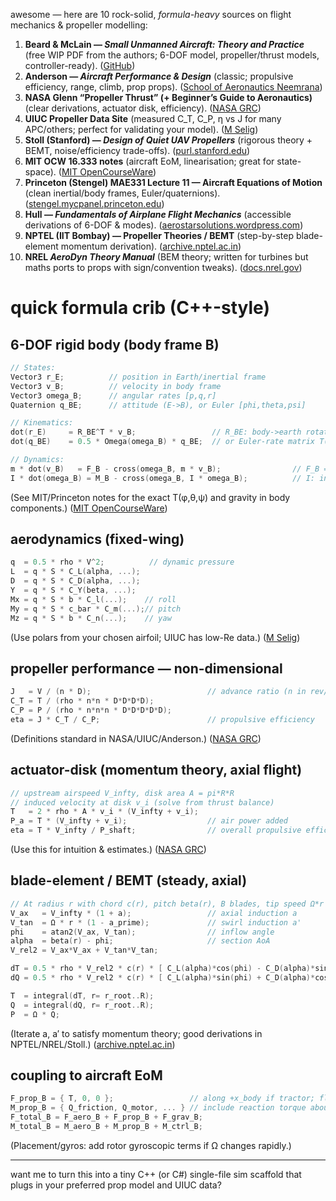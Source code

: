 awesome — here are 10 rock-solid, *formula-heavy* sources on flight mechanics & propeller modelling:

1. **Beard & McLain — *Small Unmanned Aircraft: Theory and Practice*** (free WIP PDF from the authors; 6-DOF model, propeller/thrust models, controller-ready). ([GitHub][1])
2. **Anderson — *Aircraft Performance & Design*** (classic; propulsive efficiency, range, climb, prop props). ([School of Aeronautics Neemrana][2])
3. **NASA Glenn “Propeller Thrust” (+ Beginner’s Guide to Aeronautics)** (clear derivations, actuator disk, efficiency). ([NASA GRC][3])
4. **UIUC Propeller Data Site** (measured C\_T, C\_P, η vs J for many APC/others; perfect for validating your model). ([M Selig][4])
5. **Stoll (Stanford) — *Design of Quiet UAV Propellers*** (rigorous theory + BEMT, noise/efficiency trade-offs). ([purl.stanford.edu][5])
6. **MIT OCW 16.333 notes** (aircraft EoM, linearisation; great for state-space). ([MIT OpenCourseWare][6])
7. **Princeton (Stengel) MAE331 Lecture 11 — Aircraft Equations of Motion** (clean inertial/body frames, Euler/quaternions). ([stengel.mycpanel.princeton.edu][7])
8. **Hull — *Fundamentals of Airplane Flight Mechanics*** (accessible derivations of 6-DOF & modes). ([aerostarsolutions.wordpress.com][8])
9. **NPTEL (IIT Bombay) — Propeller Theories / BEMT** (step-by-step blade-element momentum derivation). ([archive.nptel.ac.in][9])
10. **NREL *AeroDyn Theory Manual*** (BEM theory; written for turbines but maths ports to props with sign/convention tweaks). ([docs.nrel.gov][10])

# quick formula crib (C++-style)

## 6-DOF rigid body (body frame B)

```cpp
// States:
Vector3 r_E;          // position in Earth/inertial frame
Vector3 v_B;          // velocity in body frame
Vector3 omega_B;      // angular rates [p,q,r]
Quaternion q_BE;      // attitude (E->B), or Euler [phi,theta,psi]

// Kinematics:
dot(r_E)     = R_BE^T * v_B;                 // R_BE: body->earth rotation
dot(q_BE)    = 0.5 * Omega(omega_B) * q_BE;  // or Euler-rate matrix T(φ,θ,ψ)*omega_B

// Dynamics:
m * dot(v_B)   = F_B - cross(omega_B, m * v_B);                // F_B = F_aero + F_prop + F_grav(B)
I * dot(omega_B) = M_B - cross(omega_B, I * omega_B);          // I: inertia in B
```

(See MIT/Princeton notes for the exact T(φ,θ,ψ) and gravity in body components.) ([MIT OpenCourseWare][6])

## aerodynamics (fixed-wing)

```cpp
q  = 0.5 * rho * V^2;          // dynamic pressure
L  = q * S * C_L(alpha, ...);
D  = q * S * C_D(alpha, ...);
Y  = q * S * C_Y(beta, ...);
Mx = q * S * b * C_l(...);    // roll
My = q * S * c_bar * C_m(...);// pitch
Mz = q * S * b * C_n(...);    // yaw
```

(Use polars from your chosen airfoil; UIUC has low-Re data.) ([M Selig][11])

## propeller performance — non-dimensional

```cpp
J   = V / (n * D);                          // advance ratio (n in rev/s, D in m)
C_T = T / (rho * n*n * D*D*D*D);
C_P = P / (rho * n*n*n * D*D*D*D*D);
eta = J * C_T / C_P;                        // propulsive efficiency
```

(Definitions standard in NASA/UIUC/Anderson.) ([NASA GRC][3])

## actuator-disk (momentum theory, axial flight)

```cpp
// upstream airspeed V_infty, disk area A = pi*R*R
// induced velocity at disk v_i (solve from thrust balance)
T   = 2 * rho * A * v_i * (V_infty + v_i);
P_a = T * (V_infty + v_i);                  // air power added
eta = T * V_infty / P_shaft;                // overall propulsive efficiency
```

(Use this for intuition & estimates.) ([NASA GRC][3])

## blade-element / BEMT (steady, axial)

```cpp
// At radius r with chord c(r), pitch beta(r), B blades, tip speed Ω*r
V_ax   = V_infty * (1 + a);                 // axial induction a
V_tan  = Ω * r * (1 - a_prime);             // swirl induction a'
phi    = atan2(V_ax, V_tan);                // inflow angle
alpha  = beta(r) - phi;                     // section AoA
V_rel2 = V_ax*V_ax + V_tan*V_tan;

dT = 0.5 * rho * V_rel2 * c(r) * [ C_L(alpha)*cos(phi) - C_D(alpha)*sin(phi) ] * B * dr;
dQ = 0.5 * rho * V_rel2 * c(r) * [ C_L(alpha)*sin(phi) + C_D(alpha)*cos(phi) ] * r * B * dr;

T  = integral(dT, r= r_root..R);
Q  = integral(dQ, r= r_root..R);
P  = Ω * Q;
```

(Iterate a, a′ to satisfy momentum theory; good derivations in NPTEL/NREL/Stoll.) ([archive.nptel.ac.in][9])

## coupling to aircraft EoM

```cpp
F_prop_B = { T, 0, 0 };                 // along +x_body if tractor; flip for pusher as needed
M_prop_B = { Q_friction, Q_motor, ... } // include reaction torque about +x and any offset moments
F_total_B = F_aero_B + F_prop_B + F_grav_B;
M_total_B = M_aero_B + M_prop_B + M_ctrl_B;
```

(Placement/gyros: add rotor gyroscopic terms if Ω changes rapidly.)

---

want me to turn this into a tiny C++ (or C#) single-file sim scaffold that plugs in your preferred prop model and UIUC data?

[1]: https://github.com/byu-magicc/mavsim_public?utm_source=chatgpt.com "Small Unmanned Aircraft: Theory and Practice, by Randy ..."
[2]: https://soaneemrana.org/onewebmedia/AIRCRAFT%20PERFORMANCE%20AND%20DESIGN1.pdf?utm_source=chatgpt.com "and design"
[3]: https://www1.grc.nasa.gov/beginners-guide-to-aeronautics/propeller-thrust/?utm_source=chatgpt.com "Propeller Thrust | Glenn Research Center - NASA"
[4]: https://m-selig.ae.illinois.edu/props/propDB.html?utm_source=chatgpt.com "UIUC Propeller Data Site"
[5]: https://purl.stanford.edu/dk871sj7273?utm_source=chatgpt.com "Design of quiet UAV propellers - Stanford Digital Repository"
[6]: https://ocw.mit.edu/courses/16-333-aircraft-stability-and-control-fall-2004/c6eee980ed173de9dde7f4ee453354ee_lecture_4.pdf?utm_source=chatgpt.com "16.333 Lecture 4 Aircraft Dynamics"
[7]: https://stengel.mycpanel.princeton.edu/MAE331Lecture11.pdf?utm_source=chatgpt.com "11. Aircraft Equations of Motion - Flight Path Computation"
[8]: https://aerostarsolutions.wordpress.com/wp-content/uploads/2011/10/fundmentals_of_airplane_flight_mechanics.pdf?utm_source=chatgpt.com "Fundamentals of Airplane Flight Mechanics"
[9]: https://archive.nptel.ac.in/content/storage2/courses/101101001/downloads/Intro-Propulsion-Lect-30.pdf?utm_source=chatgpt.com "Propeller theories Blade element theory"
[10]: https://docs.nrel.gov/docs/fy05osti/36881.pdf?utm_source=chatgpt.com "AeroDyn Theory Manual - Publications - NREL"
[11]: https://m-selig.ae.illinois.edu/?utm_source=chatgpt.com "UIUC Applied Aerodynamics Group"

